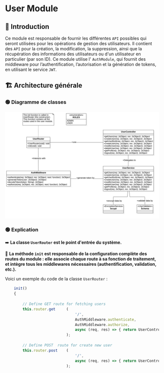 # User Module

## 📘 **Introduction**

Ce module est responsable de fournir les différentes `API` possibles qui seront utilisées pour les opérations de gestion des utilisateurs. Il contient des `API` pour la création, la modification, la suppression, ainsi que la récupération des informations des utilisateurs ou d'un utilisateur en particulier (par son ID). Ce module utilise l' `AuthModule`, qui fournit des middleware pour l’authentification, l’autorisation et la génération de tokens, en utilisant le service `JWT`.

## 🏗️ **Architecture générale**

### 🟢 Diagramme de classes

![Diagramme de classes](./Docs/ClassDiagram1.jpg)


### 🟢 Explication

➡️ **La classe `UserRouter` est le point d'entrée du système.**

🔹 **La méthode `init` est responsable de la configuration complète des routes du module : elle associe chaque route à sa fonction de traitement, et intègre tous les middlewares nécessaires (authentification, validation, etc.).**

Voici un exemple du code de la classe `UserRouter` :

```jsx
    init()
    {

        // Define GET route for fetching users
        this.router.get     (
                                '/',
                                AuthMiddleware.authenticate,
                                AuthMiddleware.authorize,
                                async (req, res) => { return UserController.getUsers(req, res);    }
                            );

        // Define POST  route for create new user
        this.router.post    (
                                '/',
                                async (req, res) => { return UserController.createUser(req, res);  }
                            );
```
